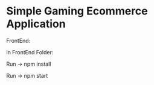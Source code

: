 # Simple Gaming Ecommerce Application

FrontEnd:

in FrontEnd Folder:

Run -> npm install

Run -> npm start
